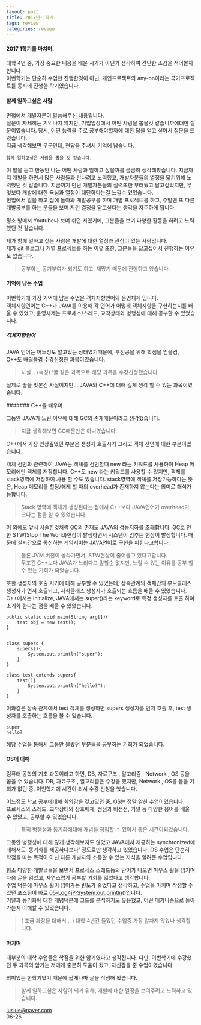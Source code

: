 ```yaml
---
layout: post
title: 2017년-1학기
tags: review
categories: review
---    
```



#### 2017 1학기를 마치며.


대학 4년 중, 가장 중요한 내용을 배운 시기가 아닌가 생각하여 간단한 소감을 적어볼까 합니다.     
이번학기는 단순히 수업만 진행한것이 아닌, 개인프로젝트와  any-on이라는 국가프로젝트를 동시에 진행한 학기였습니다. 

#### 함께 일하고싶은 사람.      

면접에서 개발자분이 말씀해주신 내용입니다.     
질문이 자세히는 기억나지 않지만, 기업입장에서 어떤 사람을 뽑을것 같습니까에대한 질문이였습니다. 당시, 어떤 능력을 주로 공부해야할까에 대한 답을 얻고 싶어서 질문을 드렸습니다.    
지금 생각해보면 우문인데, 현답을 주셔서 기억에 남습니다. 	
	
	함께 일하고싶은 사람을 뽑을 것 같습니다.    

이 말을 듣고 한동안 나는 어떤 사람과 일하고 싶을까를 곰곰히 생각해봤습니다. 지금까지 개발을 하면서 많은 사람들과 만나려고 노력했고, 개발자분들의 열정을 닮기위해 노력했던 것 같습니다. 지금까지 만난 개발자분들의 실력또한 부러웠고 닮고싶었지만, 무엇보다 개발에 대한 욕심과 열정이 대단하다는걸 느낄수 있었습니다.     
현업에서 일을 하고 집에 돌아와 개발공부를 하며 개별 프로젝트를 하고, 주말엔 또 다른 개발공부를 하는 분들을 보며 저런 열정을 닮고싶다는 생각을 자주하게 됩니다.  

평소 방에서 Youtube나 보며 쉬던 저였기에, 그분들을 보며 다양한 활동을 하려고 노력했던 것 같습니다.     

제가 함께 일하고 싶은 사람은 개발에 대한 열정과 관심이 있는 사람입니다.     
제가 git 블로그나 개별 프로젝트를 하는 이유 또한, 그분들을 닮고싶어서 진행하는 이유도 있습니다.      

> 공부하는 동기부여가 되기도 하고, 재밌기 때문에 진행하고 있습니다.    
 

 
#### 기억에 남는 수업      

  
이번학기에 가장 기억에 남는 수업은 객체지향언어와 운영체제 입니다.     
객체지향언어는 C++과 JAVA를 이용해 각 언어가 어떻게 객체지향을 구현하는지를 배울 수 있었고, 운영체제는 프로세스/스레드, 교착상태와 병행성에 대해 공부할 수 있었습니다.       

##### 객체지향언어          

JAVA 언어는 어느정도 알고있는 상태였기때문에, 부전공을 위해 학점을 얻을겸, C++도 배워볼겸 수강신청한 과목이였습니다.       

> 사실 .. (속칭) '꿀'같은 과목으로 해당 과목을 수강신청했습니다.      

실제로 꿀을 맛본건 사실이지만... JAVA와 C++에 대해 깊게 생각 할 수 있는 과목이였습니다.

####### C++을 배우며       

그동안 JAVA가 느린 이유에 대해 GC의 존재때문이라고 생각했습니다.      

> 지금 생각해보면 GC때문만은 아니였습니다.    

C++에서 가장 인상깊었던 부분은 생성자 호출시기 그리고 객체 선언에 대한 부분이였습니다.    

객체 선언과 관련하여 JAVA는 객체를 선언할때 new 라는 키워드를 사용하여 Heap 메모리에만 객체를 저장합니다. C++도 new 라는 키워드를 사용할 수 있지만, 객체를 stack영역에 저장하여 사용 할 수도 있습니다. stack영역에 객체를 저장가능하다는 뜻은, Heap 메모리를 할당/해제 할 때의 overhead가 존재하지 않는다는 의미로 해석가능합니다.    
     
> Stack 영역에 객체가 생성된다는 점에서 C++보다 JAVA언어가 overhead가 크다는 점을 알 수 있었습니다.      

이 외에도 앞서 서술한것처럼 GC의 존재도 JAVA의 성능저하를 초래합니다.
GC로 인한  STW(Stop The World)현상이 발생하면서 시스템이 멈추는 현상이 발생합니다. 때문에 실시간으로 통신하는 게임서버는 JAVA언어로 구현을 피한다고합니다.    

> 물론 JVM 버전이 올라가면서, STW현상이 줄어들고 있다고합니다.  
> 무조건 C++보다 JAVA가 느리다고 말할순 없지만, 느릴 수 있는 이유를 공부 할 수 있는 기회가 되었습니다.              


또한 생성자의 호출 시기에 대해 공부할 수 있었는데, 상속관계의 객체간의 부모클래스 생성자가 먼저 호출되고, 자식클래스 생성자가 호출되는 흐름을 배울 수 있었습니다.      
C++에서는 Initialize, JAVA에서는 super()라는 keyword로 특정 생성자를 호출 하여 초기화 한다는 점을 배울 수 있었습니다. 
    

	public static void main(String arg[]){
	    test obj = new test();
	}


	class supers {
	    supers(){
	        System.out.println("super");
	    }
	}
	
	class test extends supers{
	    test(){
	        System.out.println("hello?");
	    }
	}


이와같은 상속 관계에서 test 객체를 생성하면 supers 생성자를 먼저 호출 후, test 생성자를 호출하는 흐름을 볼 수 있습니다. 

	super
	hello?   


해당 수업을 통해서 그동안 몰랐던 부분들을 공부하는 기회가 되었습니다.    



#### OS에 대해      

컴퓨터 공학의 기초 과목이라고 하면, DB, 자료구조 , 알고리즘 , Network , OS 등을 꼽을 수 있습니다.  DB, 자료구조 , 알고리즘은 수강을 했지만, Network , OS를 들을 기회가 없던 중, 이번학기에 시간이 되서 수강 신청을 했습니다.       

어느정도 학교 공부에대해 회의감을 갖고있던 중, OS는 정말 알찬 수업이였습니다.    
프로세스와 스레드, 교착상태와 상호배제, 선점과 비선점, 커널 등  다양한 용어를 배울 수 있었고, 공부할 수 있었습니다. 

> 특히 병행성과 동기화에대해 개념을 정립할 수 있어서 좋은 시간이되었습니다.    


그동안 병행성에 대해 깊게 생각해보지도 않았고 JAVA에서 제공하는 synchronized에 대해서도 '동기화를 제공하나보다' 정도로만 생각하고 있었습니다. OS 수업은 단순히 학점을 따는 목적이 아닌 다른 개발자와 소통할 수 있는 지식을 알려준 수업입니다.     

평소 다양한 개발글들을 보면서 프로세스,스레드등의 단어가 나오면 마우스 휠을 넘기며 다음 글을 읽었고, 자연스럽게 공부할 기회를 잃었다고 생각합니다.       
수업 덕분에 마우스 휠이 넘어가는 빈도가 줄었다고 생각하고, 수업을 마치며 작성할 수 있던 포스팅이 바로 [05-Log4j와System.out.println()](/프로젝트/bookclips/2017/06/25/Log4jandSout/)입니다.     
커널과 동기화에 대한 개념덕분에 코드를 분석하기도 유용했고, 어떤 매커니즘으로 돌아가는지 이해할 수 있었습니다.       

> ( 조금 과장을 더해서 .. ) 대학 4년간 들었던 수업중 가장 알차지 않았나 생각합니다. 



#### 마치며     

대부분의 대학 수업들은 학점을 위한 암기였다고 생각됩니다. 다만, 이번학기에 수강했던 두 과목의 암기는 저에게 충분히 도움이 됬고, 자신감을 준 수업이였습니다.     

의미있는 한학기였기 때문에 짧게나마 글을 작성해 봤습니다.      

   
> 함께 일하고싶은 사람이 되기 위해, 개발에 대한 열정을 보여주려고 노력하고 있습니다.  



lusiue@naver.com     
06-26